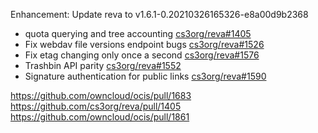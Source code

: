 Enhancement: Update reva to v1.6.1-0.20210326165326-e8a00d9b2368

* quota querying and tree accounting [cs3org/reva#1405](https://github.com/cs3org/reva/pull/1405)
* Fix webdav file versions endpoint bugs [cs3org/reva#1526](https://github.com/cs3org/reva/pull/1526)
* Fix etag changing only once a second [cs3org/reva#1576](https://github.com/cs3org/reva/pull/1576)
* Trashbin API parity [cs3org/reva#1552](https://github.com/cs3org/reva/pull/1552)
* Signature authentication for public links [cs3org/reva#1590](https://github.com/cs3org/reva/pull/1590)

https://github.com/owncloud/ocis/pull/1683
https://github.com/cs3org/reva/pull/1405
https://github.com/owncloud/ocis/pull/1861
